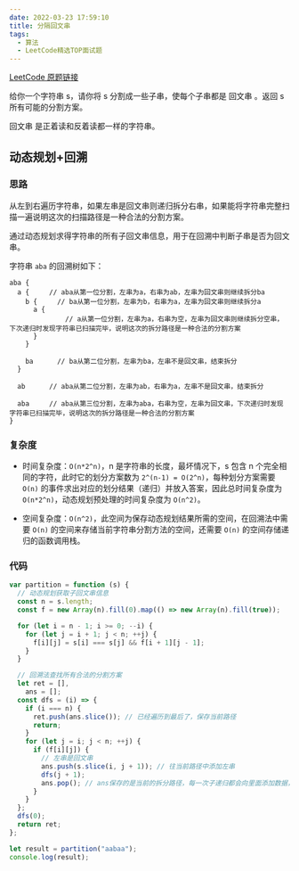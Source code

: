 ```yaml
---
date: 2022-03-23 17:59:10
title: 分隔回文串
tags:
  - 算法
  - LeetCode精选TOP面试题
---
```


[LeetCode 原题链接](https://leetcode-cn.com/problems/palindrome-partitioning/)

给你一个字符串 s，请你将 s 分割成一些子串，使每个子串都是 回文串 。返回 s 所有可能的分割方案。

回文串 是正着读和反着读都一样的字符串。

## 动态规划+回溯

### 思路

从左到右遍历字符串，如果左串是回文串则递归拆分右串，如果能将字符串完整扫描一遍说明这次的扫描路径是一种合法的分割方案。

通过动态规划求得字符串的所有子回文串信息，用于在回溯中判断子串是否为回文串。

字符串 `aba` 的回溯树如下：

```
aba {
  a {     // aba从第一位分割，左串为a，右串为ab，左串为回文串则继续拆分ba
    b {     // ba从第一位分割，左串为b，右串为a，左串为回文串则继续拆分a
      a {
              // a从第一位分割，左串为a，右串为空，左串为回文串则继续拆分空串，下次递归时发现字符串已扫描完毕，说明这次的拆分路径是一种合法的分割方案
      }       
    }

    ba      // ba从第二位分割，左串为ba，左串不是回文串，结束拆分
  }

  ab      // aba从第二位分割，左串为ab，右串为a，左串不是回文串，结束拆分

  aba     // aba从第三位分割，左串为aba，右串为空，左串为回文串，下次递归时发现字符串已扫描完毕，说明这次的拆分路径是一种合法的分割方案
}
```

### 复杂度

- 时间复杂度：`O(n*2^n)`，n 是字符串的长度，最坏情况下，s 包含 n 个完全相同的字符，此时它的划分方案数为 `2^(n-1) = O(2^n)`，每种划分方案需要 `O(n)` 的事件求出对应的划分结果（递归）并放入答案，因此总时间复杂度为 `O(n*2^n)`，动态规划预处理的时间复杂度为 `O(n^2)`。

- 空间复杂度：`O(n^2)`，此空间为保存动态规划结果所需的空间，在回溯法中需要 `O(n)` 的空间来存储当前字符串分割方法的空间，还需要 `O(n)` 的空间存储递归的函数调用栈。

### 代码

```js
var partition = function (s) {
  // 动态规划获取子回文串信息
  const n = s.length;
  const f = new Array(n).fill(0).map(() => new Array(n).fill(true));

  for (let i = n - 1; i >= 0; --i) {
    for (let j = i + 1; j < n; ++j) {
      f[i][j] = s[i] === s[j] && f[i + 1][j - 1];
    }
  }

  // 回溯法查找所有合法的分割方案
  let ret = [],
    ans = [];
  const dfs = (i) => {
    if (i === n) {
      ret.push(ans.slice()); // 已经遍历到最后了，保存当前路径
      return;
    }
    for (let j = i; j < n; ++j) {
      if (f[i][j]) {
        // 左串是回文串
        ans.push(s.slice(i, j + 1)); // 往当前路径中添加左串
        dfs(j + 1);
        ans.pop(); // ans保存的是当前的拆分路径，每一次子递归都会向里面添加数据，在递归完成后pop掉最后一次添加的数据，这样可以保证在下次递归时ans是干净的
      }
    }
  };
  dfs(0);
  return ret;
};

let result = partition("aabaa");
console.log(result);
```
